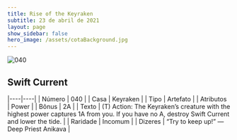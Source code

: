 ```yaml
---
title: Rise of the Keyraken
subtitle: 23 de abril de 2021
layout: page
show_sidebar: false
hero_image: /assets/cotaBackground.jpg
---
```


![040](https://cards-keyforge.s3.eu-north-1.amazonaws.com/media/en/rotk/040.png)

## Swift Current

|----|----|
| Número | 040 |
| Casa | Keyraken |
| Tipo | Artefato |
| Atributos | Power |
| Bônus | 2A |
| Texto | (T) Action: The Keyraken’s creature with  the highest power captures 1A from  you. If you have no A, destroy Swift  Current and lower the tide. |
| Raridade | Incomum |
| Dizeres | “Try to keep up!”  —Deep Priest Anikava |
